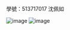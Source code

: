 學號：513717017 沈佩如

![image](https://github.com/user-attachments/assets/8e0ee0f0-5a8f-4f92-85a7-2377cea29025)
![image](https://github.com/user-attachments/assets/70f54d8d-a28f-411a-8c2f-5cd90d4899bc)
